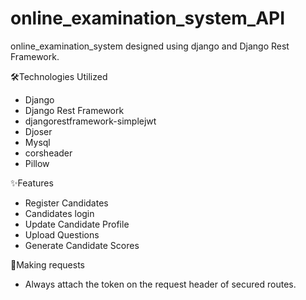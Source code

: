 # online_examination_system_API
online_examination_system designed using django and Django Rest Framework.


  🛠️Technologies Utilized
  * Django
  * Django Rest Framework
  * djangorestframework-simplejwt
  * Djoser
  * Mysql
  * corsheader
  * Pillow
  

  ✨Features
  * Register Candidates
  * Candidates login
  * Update Candidate Profile
  * Upload Questions
  * Generate Candidate Scores

  📮Making requests
  * Always attach the token on the request header of secured routes.

